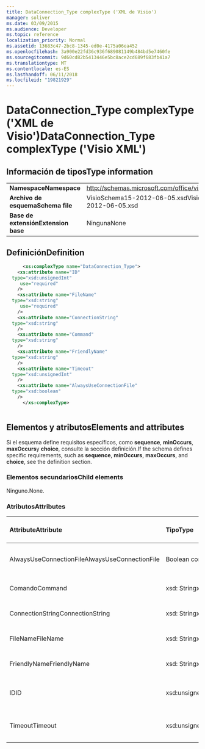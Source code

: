 ```yaml
---
title: DataConnection_Type complexType ('XML de Visio')
manager: soliver
ms.date: 03/09/2015
ms.audience: Developer
ms.topic: reference
localization_priority: Normal
ms.assetid: 13683c47-2bc8-1345-ed0e-4175a06ea452
ms.openlocfilehash: 3a900e22fd36c936f689081149b484bd5e7460fe
ms.sourcegitcommit: 9d60cd82b5413446e5bc8ace2cd689f683fb41a7
ms.translationtype: MT
ms.contentlocale: es-ES
ms.lasthandoff: 06/11/2018
ms.locfileid: "19821929"
---
```

# <a name="dataconnectiontype-complextype-visio-xml"></a><span data-ttu-id="aed63-102">DataConnection_Type complexType ('XML de Visio')</span><span class="sxs-lookup"><span data-stu-id="aed63-102">DataConnection_Type complexType ('Visio XML')</span></span>

## <a name="type-information"></a><span data-ttu-id="aed63-103">Información de tipos</span><span class="sxs-lookup"><span data-stu-id="aed63-103">Type information</span></span>

|||
|:-----|:-----|
|<span data-ttu-id="aed63-104">**Namespace**</span><span class="sxs-lookup"><span data-stu-id="aed63-104">**Namespace**</span></span> <br/> |http://schemas.microsoft.com/office/visio/2011/1/core  <br/> |
|<span data-ttu-id="aed63-105">**Archivo de esquema**</span><span class="sxs-lookup"><span data-stu-id="aed63-105">**Schema file**</span></span> <br/> |<span data-ttu-id="aed63-106">VisioSchema15-2012-06-05.xsd</span><span class="sxs-lookup"><span data-stu-id="aed63-106">VisioSchema15-2012-06-05.xsd</span></span>  <br/> |
|<span data-ttu-id="aed63-107">**Base de extensión**</span><span class="sxs-lookup"><span data-stu-id="aed63-107">**Extension base**</span></span> <br/> |<span data-ttu-id="aed63-108">Ninguna</span><span class="sxs-lookup"><span data-stu-id="aed63-108">None</span></span>  <br/> |
   
## <a name="definition"></a><span data-ttu-id="aed63-109">Definición</span><span class="sxs-lookup"><span data-stu-id="aed63-109">Definition</span></span>

```XML
      <xs:complexType name="DataConnection_Type">
    <xs:attribute name="ID"
  type="xsd:unsignedInt"
     use="required"
    />
    <xs:attribute name="FileName"
  type="xsd:string"
     use="required"
    />
    <xs:attribute name="ConnectionString"
  type="xsd:string"
    />
    <xs:attribute name="Command"
  type="xsd:string"
    />
    <xs:attribute name="FriendlyName"
  type="xsd:string"
    />
    <xs:attribute name="Timeout"
  type="xsd:unsignedInt"
    />
    <xs:attribute name="AlwaysUseConnectionFile"
  type="xsd:boolean"
    />
      </xs:complexType>
      
```

## <a name="elements-and-attributes"></a><span data-ttu-id="aed63-110">Elementos y atributos</span><span class="sxs-lookup"><span data-stu-id="aed63-110">Elements and attributes</span></span>

<span data-ttu-id="aed63-111">Si el esquema define requisitos específicos, como **sequence**, **minOccurs**, **maxOccurs**y **choice**, consulte la sección definición.</span><span class="sxs-lookup"><span data-stu-id="aed63-111">If the schema defines specific requirements, such as **sequence**, **minOccurs**, **maxOccurs**, and **choice**, see the definition section.</span></span> 
  
### <a name="child-elements"></a><span data-ttu-id="aed63-112">Elementos secundarios</span><span class="sxs-lookup"><span data-stu-id="aed63-112">Child elements</span></span>

<span data-ttu-id="aed63-113">Ninguno.</span><span class="sxs-lookup"><span data-stu-id="aed63-113">None.</span></span>
  
### <a name="attributes"></a><span data-ttu-id="aed63-114">Atributos</span><span class="sxs-lookup"><span data-stu-id="aed63-114">Attributes</span></span>

|<span data-ttu-id="aed63-115">**Attribute**</span><span class="sxs-lookup"><span data-stu-id="aed63-115">**Attribute**</span></span>|<span data-ttu-id="aed63-116">**Tipo**</span><span class="sxs-lookup"><span data-stu-id="aed63-116">**Type**</span></span>|<span data-ttu-id="aed63-117">**Obligatorio**</span><span class="sxs-lookup"><span data-stu-id="aed63-117">**Required**</span></span>|<span data-ttu-id="aed63-118">**Descripción**</span><span class="sxs-lookup"><span data-stu-id="aed63-118">**Description**</span></span>|<span data-ttu-id="aed63-119">**Valores posibles**</span><span class="sxs-lookup"><span data-stu-id="aed63-119">**Possible values**</span></span>|
|:-----|:-----|:-----|:-----|:-----|
|<span data-ttu-id="aed63-120">AlwaysUseConnectionFile</span><span class="sxs-lookup"><span data-stu-id="aed63-120">AlwaysUseConnectionFile</span></span>  <br/> |<span data-ttu-id="aed63-121">Boolean con tipo</span><span class="sxs-lookup"><span data-stu-id="aed63-121">xsd:boolean</span></span>  <br/> |<span data-ttu-id="aed63-122">opcional</span><span class="sxs-lookup"><span data-stu-id="aed63-122">optional</span></span>  <br/> ||<span data-ttu-id="aed63-123">Valores del tipo Boolean con tipo.</span><span class="sxs-lookup"><span data-stu-id="aed63-123">Values of the xsd:boolean type.</span></span>  <br/> |
|<span data-ttu-id="aed63-124">Comando</span><span class="sxs-lookup"><span data-stu-id="aed63-124">Command</span></span>  <br/> |<span data-ttu-id="aed63-125">xsd: String</span><span class="sxs-lookup"><span data-stu-id="aed63-125">xsd:string</span></span>  <br/> |<span data-ttu-id="aed63-126">opcional</span><span class="sxs-lookup"><span data-stu-id="aed63-126">optional</span></span>  <br/> ||<span data-ttu-id="aed63-127">Valores del tipo XSD: String.</span><span class="sxs-lookup"><span data-stu-id="aed63-127">Values of the xsd:string type.</span></span>  <br/> |
|<span data-ttu-id="aed63-128">ConnectionString</span><span class="sxs-lookup"><span data-stu-id="aed63-128">ConnectionString</span></span>  <br/> |<span data-ttu-id="aed63-129">xsd: String</span><span class="sxs-lookup"><span data-stu-id="aed63-129">xsd:string</span></span>  <br/> |<span data-ttu-id="aed63-130">opcional</span><span class="sxs-lookup"><span data-stu-id="aed63-130">optional</span></span>  <br/> ||<span data-ttu-id="aed63-131">Valores del tipo XSD: String.</span><span class="sxs-lookup"><span data-stu-id="aed63-131">Values of the xsd:string type.</span></span>  <br/> |
|<span data-ttu-id="aed63-132">FileName</span><span class="sxs-lookup"><span data-stu-id="aed63-132">FileName</span></span>  <br/> |<span data-ttu-id="aed63-133">xsd: String</span><span class="sxs-lookup"><span data-stu-id="aed63-133">xsd:string</span></span>  <br/> |<span data-ttu-id="aed63-134">necesario</span><span class="sxs-lookup"><span data-stu-id="aed63-134">required</span></span>  <br/> ||<span data-ttu-id="aed63-135">Valores del tipo XSD: String.</span><span class="sxs-lookup"><span data-stu-id="aed63-135">Values of the xsd:string type.</span></span>  <br/> |
|<span data-ttu-id="aed63-136">FriendlyName</span><span class="sxs-lookup"><span data-stu-id="aed63-136">FriendlyName</span></span>  <br/> |<span data-ttu-id="aed63-137">xsd: String</span><span class="sxs-lookup"><span data-stu-id="aed63-137">xsd:string</span></span>  <br/> |<span data-ttu-id="aed63-138">opcional</span><span class="sxs-lookup"><span data-stu-id="aed63-138">optional</span></span>  <br/> ||<span data-ttu-id="aed63-139">Valores del tipo XSD: String.</span><span class="sxs-lookup"><span data-stu-id="aed63-139">Values of the xsd:string type.</span></span>  <br/> |
|<span data-ttu-id="aed63-140">ID</span><span class="sxs-lookup"><span data-stu-id="aed63-140">ID</span></span>  <br/> |<span data-ttu-id="aed63-141">xsd:unsignedInt</span><span class="sxs-lookup"><span data-stu-id="aed63-141">xsd:unsignedInt</span></span>  <br/> |<span data-ttu-id="aed63-142">necesario</span><span class="sxs-lookup"><span data-stu-id="aed63-142">required</span></span>  <br/> ||<span data-ttu-id="aed63-143">Valores del tipo xsd:unsignedInt.</span><span class="sxs-lookup"><span data-stu-id="aed63-143">Values of the xsd:unsignedInt type.</span></span>  <br/> |
|<span data-ttu-id="aed63-144">Timeout</span><span class="sxs-lookup"><span data-stu-id="aed63-144">Timeout</span></span>  <br/> |<span data-ttu-id="aed63-145">xsd:unsignedInt</span><span class="sxs-lookup"><span data-stu-id="aed63-145">xsd:unsignedInt</span></span>  <br/> |<span data-ttu-id="aed63-146">opcional</span><span class="sxs-lookup"><span data-stu-id="aed63-146">optional</span></span>  <br/> ||<span data-ttu-id="aed63-147">Valores del tipo xsd:unsignedInt.</span><span class="sxs-lookup"><span data-stu-id="aed63-147">Values of the xsd:unsignedInt type.</span></span>  <br/> |
   


